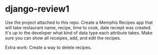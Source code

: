 # django-review1

Use the project attached to this repo. Create a Memphis Recipes app that will take restaurant name, recipe, time to cook, date reciept was created. It's up to the developer what kind of data type each attribute takes. Make sure you can show all receipes, add, and edit the recipes.

Extra work:
Create a way to delete recipes.
